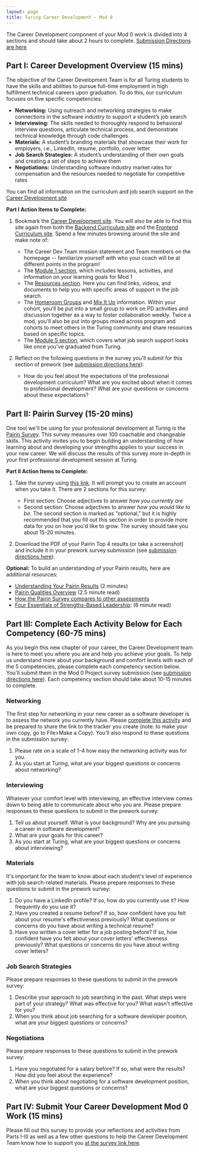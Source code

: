 ```yaml
---
layout: page
title: Turing Career Development - Mod 0 
---
```


The Career Development component of your Mod 0 work is divided into 4 sections and should take about 2 hours to complete. [Submission Directions are here](#submission)

## Part I: Career Development Overview (15 mins)
The objective of the Career Development Team is for all Turing students to have the skills and abilities to pursue full-time employment in high fulfillment technical careers upon graduation. To do this, our curriculum focuses on five specific competencies:

* **Networking:** Using outreach and networking strategies to make connections in the software industry to support a student’s job search
* **Interviewing:** The skills needed to thoroughly respond to behavioral interview questions, articulate technical process, and demonstrate technical knowledge through code challenges
* **Materials:** A student’s branding materials that showcase their work for employers, i.e., LinkedIn, resume, portfolio, cover letter
* **Job Search Strategies:** A student’s understanding of their own goals and creating a set of steps to achieve them
* **Negotiations:** Understanding software industry market rates for compensation and the resources needed to negotiate for competitive rates

You can find all information on the curriculum and job search support on the [Career Development site](https://careerdev.turing.edu)

**Part I Action Items to Complete:**
1. Bookmark the [Career Development site](https://careerdev.turing.edu). You will also be able to find this site again from both the [Backend Curriculum site](https://backend.turing.edu) and the [Frontend Curriculum site](https://frontend.turing.edu). Spend a few minutes browsing around the site and make note of:
    * The Career Dev Team mission statement and Team members on the homepage -- familiarize yourself with who your coach will be at different points in the program!
    * The [Module 1 section](/module_one/index), which includes lessons, activities, and information on your learning goals for Mod 1
    * The [Resources section](/resources/index). Here you can find links, videos, and documents to help you with specific areas of support in the job search.
    * The [Homeroom Groups](/student_discussion_groups/index) and [Mix It Up](/mixed_groups/index) information. Within your cohort, you'll be put into a small group to work on PD activities and discussion together as a way to foster collaboration weekly. Twice a mod, you'll also be put into groups mixed across program and cohorts to meet others in the Turing community and share resources based on specific topics.
    * The [Module 5 section](/module-5/index), which covers what job search support looks like once you've graduated from Turing.

2. Reflect on the following questions in the survey you'll submit for this section of prework (see [submission directions here](#submission)):
   * How do you feel about the expectations of the professional development curriculum? What are you excited about when it comes to professional development? What are your questions or concerns about these expectations?

## Part II: Pairin Survey (15-20 mins)
One tool we'll be using for your professional development at Turing is the [Pairin Survey](https://www.pairin.com/). This survey measures over 100 coachable and changeable skills. This activity invites you to begin building an understanding of how learning about and developing your strengths applies to your success in your new career. We will discuss the results of this survey more in-depth in your first professional development session at Turing. 

**Part II Action Items to Complete:**
1. Take the survey using [this link](https://survey.pairin.com/signup/15960/student). It will prompt you to create an account when you take it. There are 2 sections for this survey:
   * First section: Choose adjectives to answer _how you currently are_
   * Second section: Choose adjectives to answer _how you would like to be_. The second section is marked as "optional," but it is highly recommended that you fill out this section in order to provide more data for you on how you'd like to grow. The survey should take you about 15-20 minutes.
  
2. Download the PDF of your Pairin Top 4 results (or take a screenshot) and include it in your prework survey submission (see [submission directions here](#submission)).

**Optional:** To build an understanding of your Pairin results, here are additional resources:

   * [Understanding Your Pairin Results](https://www.youtube.com/watch?v=VXe3i_KjaSI) (2 minutes)
   * [Pairin Qualities Overview](/files/Pairin%20Top%20Qualities%20Overview.pdf) (2.5 minute read)
   * [How the Pairin Survey compares to other assessments](/files/Survey%20Comparisons.pdf)
   * [Four Essentials of Strengths-Based Leadership](http://www.forbes.com/sites/ekaterinawalter/2013/08/27/four-essentials-of-strength-based-leadership/#76b62a91fa21): (6 minute read)

## Part III: Complete Each Activity Below for Each Competency (60-75 mins)
As you begin this new chapter of your career, the Career Development team is here to meet you where you are and help you achieve your goals. To help us understand more about your background and comfort levels with each of the 5 competencies, please complete each competency section below. You'll submit them in the Mod 0 Project survey submission (see [submission directions here](#submission)). Each competency section should take about 10-15 minutes to complete. 

### Networking
The first step for networking in your new career as a software developer is to assess the network you currently have. Please [complete this activity](/module-1-prework/networking_prework_activity) and be prepared to share the link to the tracker you create (note: to make your own copy, go to File>Make a Copy). You'll also respond to these questions in the submission survey:

1. Please rate on a scale of 1-4 how easy the networking activity was for you.
2. As you start at Turing, what are your biggest questions or concerns about networking? 

### Interviewing
Whatever your comfort level with interviewing, an effective interview comes down to being able to communicate about who you are. Please prepare responses to these questions to submit in the prework survey:

1. Tell us about yourself. What is your background? Why are you pursuing a career in software development?
2. What are your goals for this career?
3. As you start at Turing, what are your biggest questions or concerns about interviewing? 

### Materials
It's important for the team to know about each student's level of experience with job search-related materials. Please prepare responses to these questions to submit in the prework survey:

1. Do you have a LinkedIn profile? If so, how do you currently use it? How frequently do you use it?
2. Have you created a resume before? If so, how confident have you felt about your resume's effectiveness previously? What questions or concerns do you have about writing a technical resume?
3. Have you written a cover letter for a job posting before? If so, how confident have you felt about your cover letters' effectiveness previously? What questions or concerns do you have about writing cover letters?

### Job Search Strategies
Please prepare responses to these questions to submit in the prework survey:

1. Describe your approach to job searching in the past. What steps were part of your strategy? What was effective for you? What wasn't effective for you?
2. When you think about job searching for a software developer position, what are your biggest questions or concerns?

### Negotiations
Please prepare responses to these questions to submit in the prework survey:

1. Have you negotiated for a salary before? If so, what were the results? How did you feel about the experience?
2. When you think about negotiating for a software development position, what are your biggest questions or concerns?

## Part IV: Submit Your Career Development Mod 0 Work (15 mins) <a name="submission"></a>
Please fill out this survey to provide your reflections and activities from Parts I-III as well as a few other questions to help the Career Development Team know how to support you [at the survey link here](https://airtable.com/shrAI3LMVuM3cDwq6). 
